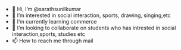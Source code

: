 - 👋 Hi, I’m @sarathsunilkumar
- 👀 I’m interested in social interaction, sports, drawing, singing,etc
- 🌱 I’m currently learning commerce
- 💞️ I’m looking to collaborate on students who has intrested in social interaction,sports, studies etc
- 📫 How to reach me through mail

<!---
sarathsunilkumar/sarathsunilkumar is a ✨ special ✨ repository because its `README.md` (this file) appears on your GitHub profile.
You can click the Preview link to take a look at your changes.
--->
